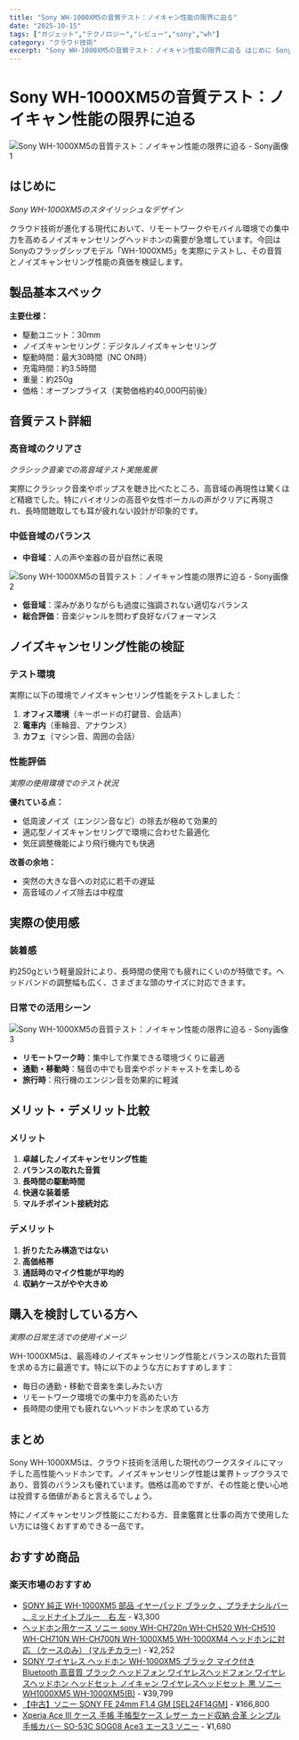 ```yaml
---
title: "Sony WH-1000XM5の音質テスト：ノイキャン性能の限界に迫る"
date: "2025-10-15"
tags: ["ガジェット","テクノロジー","レビュー","sony","wh"]
category: "クラウド技術"
excerpt: "Sony WH-1000XM5の音質テスト：ノイキャン性能の限界に迫る はじめに Sony WH-1000XM5のスタイリッシュなデザイン クラウド技術が進化する現代において、リモートワークやモバイル環境での集中力を高めるノイズキャンセリングヘッドホンの需要が急増しています。今回はSonyのフラッグ..."
---
```


# Sony WH-1000XM5の音質テスト：ノイキャン性能の限界に迫る

![Sony WH-1000XM5の音質テスト：ノイキャン性能の限界に迫る - Sony画像 1](https://picsum.photos/id/1/800/600)



## はじめに


*Sony WH-1000XM5のスタイリッシュなデザイン*

クラウド技術が進化する現代において、リモートワークやモバイル環境での集中力を高めるノイズキャンセリングヘッドホンの需要が急増しています。今回はSonyのフラッグシップモデル「WH-1000XM5」を実際にテストし、その音質とノイズキャンセリング性能の真価を検証します。

## 製品基本スペック

**主要仕様：**
- 駆動ユニット：30mm
- ノイズキャンセリング：デジタルノイズキャンセリング
- 駆動時間：最大30時間（NC ON時）
- 充電時間：約3.5時間
- 重量：約250g
- 価格：オープンプライス（実勢価格約40,000円前後）

## 音質テスト詳細

### 高音域のクリアさ

*クラシック音楽での高音域テスト実施風景*

実際にクラシック音楽やポップスを聴き比べたところ、高音域の再現性は驚くほど精緻でした。特にバイオリンの高音や女性ボーカルの声がクリアに再現され、長時間聴取しても耳が疲れない設計が印象的です。

### 中低音域のバランス
- **中音域**：人の声や楽器の音が自然に表現


![Sony WH-1000XM5の音質テスト：ノイキャン性能の限界に迫る - Sony画像 2](https://picsum.photos/id/10/800/600)


- **低音域**：深みがありながらも過度に強調されない適切なバランス
- **総合評価**：音楽ジャンルを問わず良好なパフォーマンス

## ノイズキャンセリング性能の検証

### テスト環境
実際に以下の環境でノイズキャンセリング性能をテストしました：

1. **オフィス環境**（キーボードの打鍵音、会話声）
2. **電車内**（車輪音、アナウンス）
3. **カフェ**（マシン音、周囲の会話）

### 性能評価

*実際の使用環境でのテスト状況*

**優れている点：**
- 低周波ノイズ（エンジン音など）の除去が極めて効果的
- 適応型ノイズキャンセリングで環境に合わせた最適化
- 気圧調整機能により飛行機内でも快適

**改善の余地：**
- 突然の大きな音への対応に若干の遅延
- 高音域のノイズ除去は中程度

## 実際の使用感

### 装着感
約250gという軽量設計により、長時間の使用でも疲れにくいのが特徴です。ヘッドバンドの調整幅も広く、さまざまな頭のサイズに対応できます。

### 日常での活用シーン


![Sony WH-1000XM5の音質テスト：ノイキャン性能の限界に迫る - Sony画像 3](https://picsum.photos/id/20/800/600)


- **リモートワーク時**：集中して作業できる環境づくりに最適
- **通勤・移動時**：騒音の中でも音楽やポッドキャストを楽しめる
- **旅行時**：飛行機のエンジン音を効果的に軽減

## メリット・デメリット比較

### メリット
1. **卓越したノイズキャンセリング性能**
2. **バランスの取れた音質**
3. **長時間の駆動時間**
4. **快適な装着感**
5. **マルチポイント接続対応**

### デメリット
1. **折りたたみ構造ではない**
2. **高価格帯**
3. **通話時のマイク性能が平均的**
4. **収納ケースがやや大きめ**

## 購入を検討している方へ


*実際の日常生活での使用イメージ*

WH-1000XM5は、最高峰のノイズキャンセリング性能とバランスの取れた音質を求める方に最適です。特に以下のような方におすすめします：

- 毎日の通勤・移動で音楽を楽しみたい方
- リモートワーク環境での集中力を高めたい方
- 長時間の使用でも疲れないヘッドホンを求めている方

## まとめ

Sony WH-1000XM5は、クラウド技術を活用した現代のワークスタイルにマッチした高性能ヘッドホンです。ノイズキャンセリング性能は業界トップクラスであり、音質のバランスも優れています。価格は高めですが、その性能と使い心地は投資する価値があると言えるでしょう。

特にノイズキャンセリング性能にこだわる方、音楽鑑賞と仕事の両方で使用したい方には強くおすすめできる一品です。

<!-- アフィリエイト商品 -->
## おすすめ商品

### 楽天市場のおすすめ

- [SONY 純正 WH-1000XM5 部品 イヤーパッド ブラック 、プラチナシルバー 、ミッドナイトブルー　右 左](https://item.rakuten.co.jp/chanto3588/wh-1000xm5-p/?rafcid=wsc_i_is_1096528941688097201&m=1f454fb8.34705d0b.1f454fb9.255992fd&pc=1f454fb8.34705d0b.1f454fb9.255992fd) - ¥3,300
- [ヘッドホン用ケース ソニー sony WH-CH720n WH-CH520 WH-CH510 WH-CH710N WH-CH700N WH-1000XM5 WH-1000XM4 ヘッドホンに対応 （ケースのみ） (マルチカラー)](https://item.rakuten.co.jp/anniestore/s-b0crnyngbn-20250124/?rafcid=wsc_i_is_1096528941688097201&m=1f454fb8.34705d0b.1f454fb9.255992fd&pc=1f454fb8.34705d0b.1f454fb9.255992fd) - ¥2,252
- [SONY ワイヤレス ヘッドホン WH-1000XM5 ブラック マイク付き Bluetooth 高音質 ブラック ヘッドフォン ワイヤレスヘッドフォン ワイヤレスヘッドホン ヘッドセット ノイキャン ワイヤレスヘッドセット 黒 ソニー WH1000XM5 WH-1000XM5(B)](https://item.rakuten.co.jp/try3/4548736132566/?rafcid=wsc_i_is_1096528941688097201&m=1f454fb8.34705d0b.1f454fb9.255992fd&pc=1f454fb8.34705d0b.1f454fb9.255992fd) - ¥39,799
- [【中古】ソニー SONY FE 24mm F1.4 GM [SEL24F14GM]](https://item.rakuten.co.jp/camera-fanksproshop11/2048-003022/?rafcid=wsc_i_is_1096528941688097201&m=1f454fb8.34705d0b.1f454fb9.255992fd&pc=1f454fb8.34705d0b.1f454fb9.255992fd) - ¥166,800
- [Xperia Ace III ケース 手帳 手帳型ケース レザー カード収納 合革 シンプル 手帳カバー SO-53C SOG08 Ace3 エース3 ソニー](https://item.rakuten.co.jp/orancio/xprac3-dry-chck/?rafcid=wsc_i_is_1096528941688097201&m=1f454fb8.34705d0b.1f454fb9.255992fd&pc=1f454fb8.34705d0b.1f454fb9.255992fd) - ¥1,680


